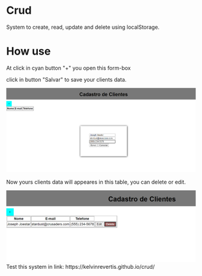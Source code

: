 # Crud
System to create, read, update and delete using localStorage.

# How use
At click in cyan button "+" you open this form-box

click in button "Salvar" to save your clients data.

<img src="img\Captura de tela 2022-07-06 202000.png">

Now yours clients data will appeares in this table, you can delete or edit.

<img src="img\Captura de tela 2022-07-06 202108.png">
Test this system in link:  https://kelvinrevertis.github.io/crud/

